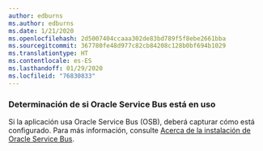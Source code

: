 ```yaml
---
author: edburns
ms.author: edburns
ms.date: 1/21/2020
ms.openlocfilehash: 2d5007404ccaaa302de83bd789f5f8ebe2661bba
ms.sourcegitcommit: 367780fe48d977c82cb84208c128b0bf694b1029
ms.translationtype: HT
ms.contentlocale: es-ES
ms.lasthandoff: 01/29/2020
ms.locfileid: "76830833"
---
```

### <a name="determine-whether-oracle-service-bus-is-in-use"></a>Determinación de si Oracle Service Bus está en uso

Si la aplicación usa Oracle Service Bus (OSB), deberá capturar cómo está configurado. Para más información, consulte [Acerca de la instalación de Oracle Service Bus](https://docs.oracle.com/en/middleware/fusion-middleware/12.2.1.3/inosb/product-installation.html).
